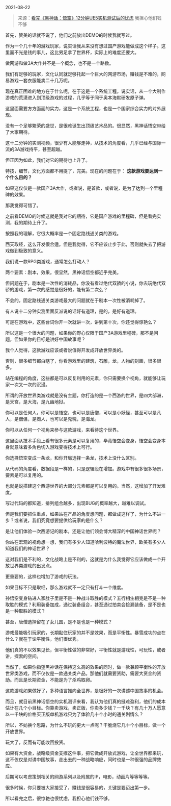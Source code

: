 2021-08-22

> 来源：[看完《黑神话：悟空》12分钟UE5实机测试后的忧虑](http://mp.weixin.qq.com/s?__biz=MzU3NDc5Nzc0NQ==&mid=2247506225&idx=1&sn=a133d8b1656409c8af286b13908ec060&chksm=fd2e7befca59f2f98069071f00ba9a8739237415b589e081fae9a483fa59c45e152e183d8737&scene=27#wechat_redirect)
> 我担心他们钱不够

首先，赞美的话就不说了，他们之前放出DEMO的时候我就写过。

  

作为一个几十年的游戏玩家，说实话我从来没有想过国产游戏能做成这个样子。这里面不光是钱的事儿，这比男足拿了世界杯，实际上的难度还要大。  

  

做网游和做3A大作并不是一个概念，也不是一个路数。

  

我们有足够的玩家，文化认同就足够托起一个巨大的网游市场，赚钱是不难的，网易游戏一套衣服能卖二十几万呢。

  

现在真正困难的地方在于什么呢，在于这是一个系统工程。说实话，从一个大制作游戏的荒漠进入到顶级游戏的过程，几乎等于同于奥本海默研发原子弹。

  

这里面需要方方面面的实力，这是一个系统工程，也是一个国家综合实力的对外展现。  

  

没有一个足够繁荣的盛世，是很难诞生出顶级艺术品的。很显然，黑神话悟空带给了大家期待。

  

这十二分钟的实测视频，很少有人能够走神，从技术的角度看，几乎已经与国际一流的3A游戏持平，甚至超越。  

  

但正因为如此，我们对它的期待也上升了。  

  

特技，细节，文化方面都不用提了，完美。现在的问题在于： **这款游戏要达到一个什么目的？**  

  

如果这仅仅是一款国产3A大作，或者说，是首款，或者说，是为了达到一个里程碑的效果。

  

那我觉得可惜了。

  

之前看DEMO的时候这就是我对它的期待，它是国产游戏的里程碑，但是看完实测，我的期待上升了。

  

按照我的理解，它很大概率是一个固定路线通关类的游戏。

  

西天取经，这么开发很合适。但是我觉得，它不应该止步于此，否则就失去了把游戏做到极致的意义。

  

我们说一款RPG类游戏，通常怎么打动人？  

  

两个要素：剧本，效果。很显然，黑神话悟空都近乎完美。

  

但问题在于，剧本是一次性的消耗品，你没有看过绝代双骄的小说，你去玩绝代双骄的游戏，第一次的感觉是很好的，能有第二次么？

  

不会的，固定路线通关类游戏最大的问题就在于剧本一次性被消耗掉了。  

  

有人说十二分钟实测里面反派说的话好有道理，是的，是好有道理。

  

可是在游戏中，这些台词你开一次就讲一次，讲到第十次，你还觉得惊艳么？

  

所以这是一个很大的问题，如果你的野心仅限于国产3A游戏里程碑，那不是问题，但如果你的目标是讲好中国故事呢？

  

我个人觉得，这款游戏应该或者说值得开发成开放世界类的。  

  

否则，很多细节都白瞎了，你看游戏里的建筑，石雕，龙，人物的刻画，很多很多。  

  

站在编程的角度，这些都是可以反复利用的元素，你只需要换个视角，就能够让玩家一次又一次的沉浸。  

  

所谓的开放世界类游戏就是没有主题，你打造的是一个西游的世界，是四大部洲，是天宫，是大海，是九幽地狱。

  

你可以是任何人，你可以是悟空，也可以是唐僧，可以是小妖怪，甚至可以是凡人，是僧侣，是商人，也可以是鬼魂，是海龙。  

  

你可以从任何一个视角来参与这款游戏，来看待这个世界。

  

这里面从技术手段上看有很多元素是可以复用的，毕竟悟空会变身，悟空会变身本身就意味着多角色切入游戏变得技术上可行。  

  

你选择悟空变成一条龙，和你开局选择一条龙，技术上没什么区别。

  

从代码的角度看，数据段是一样的，只是逻辑段在增加。游戏中有很多很多场景，要素是可以复用的。

  

也就是说搭建这个西游世界的大部分元素都是可以复用的。当然，这增加了开发难度。

  

写过代码的都知道，排列组合越多，出现BUG的概率越大，越难以调试。

  

但是我们要抓住重点，如果站在产品的角度想问题，都做成这样了，为什么不进一步？或者说，我们究竟想要提供给玩家的是什么？

  

是让他们体验一次西游记的剧本，还是让他们领会博大精深的中国神话世界呢？

  

你站在宏观的视角想一想，我们有多少人知道哈利波特的魔法世界，欧美有多少人知道我们的神话世界？

  

这对我们是不利的，文化战略上是不利的，这就是为什么我觉得它应该做成一个开放世界类游戏的出发点。

  

更重要的，这样也增加了游戏的玩法。  

  

如果目标不只是取经，那么游戏就不一定只有打斗一个维度。

  

孙悟空变身钻进人家肚子里是不是一种战斗取胜的模式？五行相生相克是不是一种取胜的模式？利用装备加成，通过装备组合，甚至通过拍卖会捡漏装备，是不是也是一种取胜的模式？

  

甚至，唐僧选择留在了女儿国，是不是也是一种模式？

  

游戏最能吸引玩家的，长期黏住玩家的并不是效果，而是平衡性。暴雪成功的点在什么？就在于论平衡性，他们很优秀。

  

他们真的不以效果见长，但平衡性做的非常好，平衡性就是游戏性，可玩性，或者讲，探索的空间。  

  

当然了，如果你指望黑神话在保持这么高的效果的同时，做一款兼顾平衡性的开放世界类游戏，而不仅仅是一款通关类产品。那他们就需要资助，需要大资金的资助。而且是长期资金，不能是为了杀鸡取卵。

  

这款游戏如果做好了，多种语言推向全世界，是极好的一次讲述中国故事的机会。

  

而且，就目前黑神话悟空的实机测评来看，我认为他们真的挺难盈利，他们的成本估计在几个小目标。你靠卖游戏，卖正版，你卖多少钱？一千块？有几十万人愿意以一千块的价格买正版单机游戏只为了体验几十个小时的通关剧情么？

  

所以，不妨换个思路，为什么不玩的更大一点呢？干脆烧它几十个小目标，做一个开放世界。

  

玩大了，反而有可能收回投资。  

  

如果有大资金，战略级资金支撑这件事，把它做成开放式游戏，让全世界都来玩，这不仅仅是对讲中国故事，走出去的一种战略响应，同时也是一种很强的品牌效应。  

  

后期可以考虑策划相关的网游系列以及附属的IP，电影，动画片等等等等。

  

很多时候，你只要被大家接受了，赚钱是很容易的，关键是要迈出第一步。

  

所以看完之后，很惊艳也很忧虑，我担心他们钱不够。

